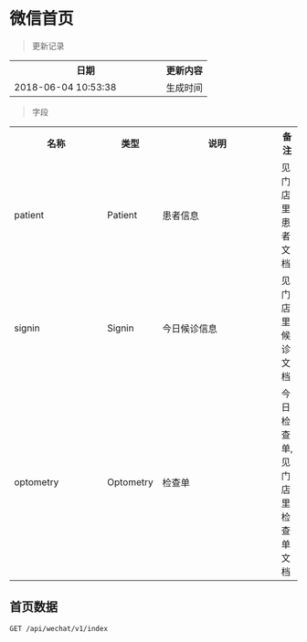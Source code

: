 # 微信首页

> 更新记录

<table>
    <tr>
        <th style="width:250px;">日期</th>
        <th>更新内容</th>
    </tr>
    <tr>
        <td>2018-06-04 10:53:38</td>
        <td>生成时间</td>
    </tr>
</table>

> 字段

<table>
    <tr>
        <th style="width:150px;">名称</th>
        <th style="width:60px;">类型</th>
        <th style="width:200px;">说明</th>
        <th>备注</th>
    </tr>
    <tr>
        <td>patient</td>
        <td>Patient</td>
        <td>患者信息</td>
        <td>见门店里患者文档</td>
    </tr>
    <tr>
        <td>signin</td>
        <td>Signin</td>
        <td>今日候诊信息</td>
        <td>见门店里候诊文档</td>
    </tr>
    <tr>
        <td>optometry</td>
        <td>Optometry</td>
        <td>检查单</td>
        <td>今日检查单, 见门店里检查单文档</td>
    </tr>
</table>

## 首页数据

```
GET /api/wechat/v1/index
```

